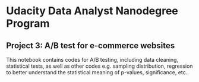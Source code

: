 # Udacity Data Analyst Nanodegree Program
## Project 3: A/B test for e-commerce websites

This notebook contains codes for A/B testing, including data cleaning, statistical tests, as well as other codes e.g. sampling distribution, regression  to better understand the statistical meaning of p-values, significance, etc..
